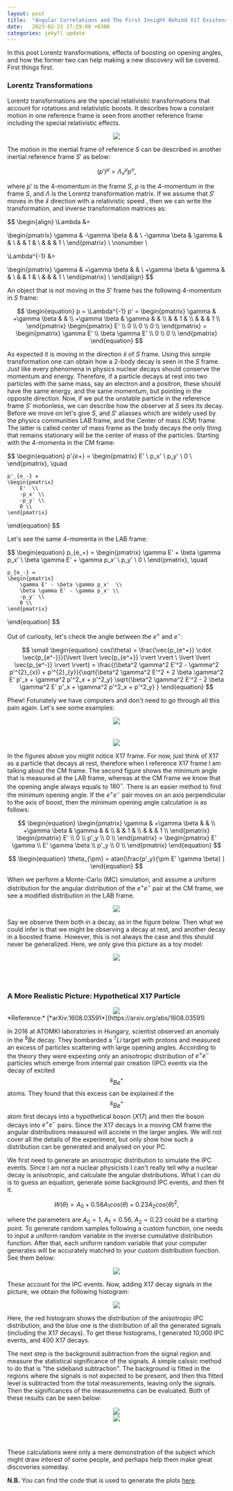 ```yaml
---
layout: post
title:  "Angular Correlations and The First Insight Behind X17 Existence"
date:   2023-02-21 17:29:00 +0300
categories: jekyll update
---
```



In this post Lorentz transformations, effects of boosting on opening angles, and how the former two can help making a new discovery will be covered.  
First things first.  

### Lorentz Transformations

Lorentz transformations are the special relativistic transformations that account for rotations and relativistic boosts. It describes how a constant motion in one reference frame is seen from another reference frame including the special relativistic effects.

<div style="text-align: center"><img src="/assets/images/pair_angular_correlation/frames.png" /></div>


The motion in the inertial frame of reference $S$ can be described in another inertial reference frame $S'$ as below:

$$
\begin{equation}
(p')^\mu = \Lambda^\mu_\nu p^\nu,
\end{equation}
$$

where $p'$ is the 4-momentum in the frame $S$, $p$ is the 4-momentum in the frame $S$, and $\Lambda$ is the Lorentz transformation matrix. If we assume that $S'$ moves in the $\hat{x}$ direction with a relativistic speed , then we can write the transformation, and inverse transformation matrices as:

$$
\begin{align}
\Lambda &= 

\begin{pmatrix}
    \gamma & -\gamma \beta &  &  \\
    -\gamma \beta & \gamma &  &  \\
     &  &  1 &  \\
     & & & 1 \\
\end{pmatrix} \\ \nonumber \\


\Lambda^{-1} &= 

\begin{pmatrix}
    \gamma & +\gamma \beta &  &  \\
    +\gamma \beta & \gamma &  &  \\
     &  &  1 &  \\
     & & & 1 \\
\end{pmatrix} \\
\end{align}
$$

An object that is not moving in the $S'$ frame has the following 4-momentum in $S$ frame:

$$
\begin{equation}
    p = \Lambda^{-1} p' = 
    \begin{pmatrix}
        \gamma & +\gamma \beta &  &  \\
        +\gamma \beta & \gamma &  &  \\
        &  &  1 &  \\
        & & & 1 \\
    \end{pmatrix} 
    \begin{pmatrix}
        E' \\
        0 \\
        0 \\
        0 \\
    \end{pmatrix} = 
    \begin{pmatrix}
        \gamma E'  \\
        \beta \gamma E' \\
        0 \\
        0 \\
    \end{pmatrix}
\end{equation}
$$

As expected it is moving in the direction $\hat{x}$ of $S$ frame. Using this simple transformation one can obtain how a 2-body decay is seen in the $S$ frame. Just like every phenomena in physics nuclear decays should conserve the momentum and energy. Therefore, if a particle decays at rest into two particles with the same mass, say an electron and a positron, these should have the same energy, and the same momentum, but pointing in the opposite direction. Now, if we put the unstable particle in the reference frame $S'$ motionless, we can describe how the observer at $S$ sees its decay. Before we move on let's give $S$, and $S'$ aliasses which are widely used by the physics communities LAB frame, and the Center of mass (CM) frame. The latter is called center of mass frame as the body decays the only thing that remains stationary will be the center of mass of the particles. Starting with the 4-momenta in the CM frame:

$$
\begin{equation}
    p'_{e_+} = 
    \begin{pmatrix}
        E'  \\
        p_x' \\
        p_y' \\
        0 \\
    \end{pmatrix}, \quad

    p'_{e_-} = 
    \begin{pmatrix}
        E'  \\
        -p_x' \\
        -p_y' \\
        0 \\
    \end{pmatrix}
\end{equation}
$$

Let's see the same 4-momenta in the LAB frame:

$$
\begin{equation}
    p_{e_+} = 
    \begin{pmatrix}
        \gamma E' + \beta \gamma p_x'  \\
        \beta \gamma E' + \gamma p_x' \\
        p_y' \\
        0 \\
    \end{pmatrix}, \quad

    p_{e_-} = 
    \begin{pmatrix}
        \gamma E' - \beta \gamma p_x'  \\
        \beta \gamma E' - \gamma p_x' \\
        -p_y' \\
        0 \\
    \end{pmatrix}
\end{equation}
$$

Out of curiosity, let's check the angle between the $e^+$ and $e^-$:

$$
\small
\begin{equation}
cos(\theta) = \frac{\vec{p_{e^+}} \cdot \vec{p_{e^-}}}{\lvert \lvert \vec{p_{e^+}} \rvert \rvert \ \lvert \lvert \vec{p_{e^-}} \rvert \rvert} = \frac{(\beta^2 \gamma^2 E'^2 - \gamma^2 p'^{2}_{x}) + p'^{2}_{y}}{\sqrt{\beta^2 \gamma^2 E'^2 + 2 \beta \gamma^2 E' p'_x + \gamma^2 p'^2_x + p'^2_y} \sqrt{\beta^2 \gamma^2 E'^2 - 2 \beta \gamma^2 E' p'_x + \gamma^2 p'^2_x + p'^2_y} }
\end{equation}
$$  

Phew! Fotunately we have computers and don't need to go through all this pain again. Let's see some examples:

<div style="text-align: center"><img src="/assets/images/pair_angular_correlation/boost1.png" /></div>
<br/><br/>
<div style="text-align: center"><img src="/assets/images/pair_angular_correlation/boost2.png" /></div>


In the figures above you might notice X17 frame. For now, just think of X17 as a particle that decays at rest, therefore when I reference X17 frame I am talking about the CM frame. The second figure shows the minimum angle that is measured at the LAB frame, whereas at the CM frame we know that the opening angle always equals to $180^\circ$. There is an easier method to find the minimum opening angle. If the $e^+e^-$ pair moves on an axis perpendicular to the axis of boost, then the minimum opening angle calculation is as follows:

$$
\begin{equation}
    \begin{pmatrix}
        \gamma & +\gamma \beta &  &  \\
        +\gamma \beta & \gamma &  &  \\
        &  &  1 &  \\
        & & & 1 \\
    \end{pmatrix} 
    \begin{pmatrix}
        E' \\
        0 \\
        p'_y \\
        0 \\
    \end{pmatrix} = 
    \begin{pmatrix}
        E' \gamma \\
        E' \gamma \beta \\
        p'_y \\
        0 \\
    \end{pmatrix}
\end{equation}
$$

$$
\begin{equation}
    \theta_{\pm} = atan(\frac{p'_y}{\pm E' \gamma \beta} )
\end{equation}
$$
  
When we perform a Monte-Carlo (MC) simulation, and assume a uniform distribution for the angular distribution of the $e^+e^-$ pair at the CM frame, we see a modified distribution in the LAB frame.

<div style="text-align: center"><img src="/assets/images/pair_angular_correlation/histo1.png" /></div>



Say we observe them both in a decay, as in the figure below. Then what we could infer is that we might be observing a decay at rest, and another decay in a boosted frame. However, this is not always the case and this should never be generalized. Here, we only give this picture as a toy model:

<div style="text-align: center"><img src="/assets/images/pair_angular_correlation/histo2.png" /></div>

<br><br/>
### A More Realistic Picture: Hypothetical X17 Particle

<div style="text-align: center"><img src="/assets/images/pair_angular_correlation/ATOMKI.png" /></div>
*Reference:* [*arXiv:1608.03591*](https://arxiv.org/abs/1608.03591)  

In 2016 at ATOMKI laboratories in Hungary, scientist observed an anomaly in the $^8Be$ decay. They bombarded a $^7Li$ target with protons and measured an excess of particles scattering with large opening angles. According to the theory they were expexting only an anisotropic distribution of $e^+e^-$ particles which emerge from internal pair creation (IPC) events via the decay of excited $$^8Be^*$$ atoms. They found that this excess can be explained if the $$^8Be^*$$ atom first decays into a hypothetical boson ($X17$) and then the boson decays into $e^+e^-$ pairs. Since the X17 decays in a moving CM frame the angular distributions measured will accrete in the larger angles. We will not cover all the details of the experiment, but only show how such a distribution can be generated and analysed on your PC.

We first need to generate an anisotropic distribution to simulate the IPC events. Since I am not a nuclear physicists I can't really tell why a nuclear decay is anisotropic, and calculate the angular distributions. What I can do is to guess an equation, generate some background IPC events, and then fit it.

$$
\begin{equation}
W(\theta) = A_0 + 0.56A_1cos(\theta) + 0.23A_2cos(\theta)^2,
\end{equation}
$$

where the parameters are $A_0=1$, $A_1=0.56$, $A_2=0.23$ could be a starting point. To generate random samples following a custom function, one needs to input a uniform random variable in the inverse cumulative distribution function. After that, each uniform random variable that your computer generates will be accurately matched to your custom distribution function. See them below:

<div style="text-align: center"><img src="/assets/images/pair_angular_correlation/custom_pdf.png" /></div>

These account for the IPC events. Now, adding X17 decay signals in the picture, we obtain the following histogram:

<div style="text-align: center"><img src="/assets/images/pair_angular_correlation/histo3.png" /></div>

Here, the red histogram shows the distribution of the anisotropic IPC distribution, and the blue one is the distribution of all the generated signals (including the X17 decays). To get these histograms, I generated 10,000 IPC events, and 400 X17 decays.

The next step is the background subtraction from the signal region and measure the statistical significance of the signals. A simple calssic method to do that is "the sideband subtraction". The background is fitted in the regions where the signals is not expected to be present, and then this fitted level is subtracted from the total measurements, leaving only the signals. Then the significances of the measuremetns can be evaluated. Both of these results can be seen below:

<div style="text-align: center"><img src="/assets/images/pair_angular_correlation/histo4.png" /></div>

<div style="text-align: center"><img src="/assets/images/pair_angular_correlation/histo5.png" /></div>

<br><br/>

These calculations were only a mere demonstration of the subject which might draw interest of some people, and perhaps help them make great discoveries someday.
  
**N.B.** You can find the code that is used to generate the plots [here](github.com/alikaanguven/connecting-the-dots.github.io/tree/main/assets/notebooks/pair_angular_correlations).